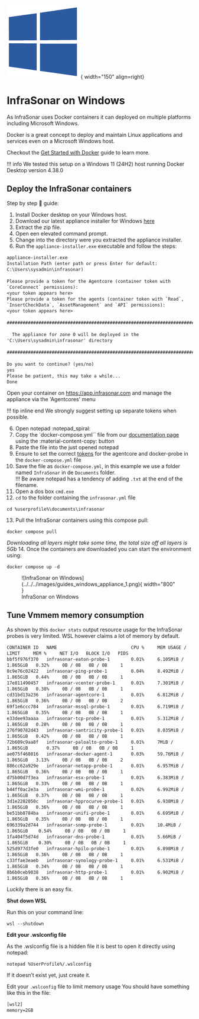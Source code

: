 ![Software Package](../../../images/windows_logo.png){ width="150" align=right}

# InfraSonar on Windows

As InfraSonar uses Docker containers it can deployed on multiple platforms including Microsoft Windows.

Docker is a great concept to deploy and maintain Linux applications and services even on a Microsoft Windows host.

Checkout the [Get Started with Docker](https://www.docker.com/get-started/) guide to learn more.

!!! info
    We tested this setup on a Windows 11 (24H2) host running Docker Desktop version 4.38.0

## Deploy the InfraSonar containers

Step by step :feet: guide: 

1. Install Docker desktop on your Windows host.
2. Download our latest appliance installer for Windows [here](https://github.com/infrasonar/appliance-installer/releases/latest)
3. Extract the zip file.
4. Open een elevated command prompt.
5. Change into the directory were you extracted the appliance installer.
6. Run the `appliance-installer.exe` executable and follow the steps:

```
appliance-installer.exe
Installation Path (enter path or press Enter for default: C:\Users\sysadmin\infrasonar)

Please provide a token for the Agentcore (container token with `CoreConnect` permissions):
<your token appears here>
Please provide a token for the agents (container token with `Read`, `InsertCheckData`, `AssetManagement` and `API` permissions):
<your token appears here>

#############################################################################################

  The appliance for zone 0 will be deployed in the 'C:\Users\sysadmin\infrasonar' directory

#############################################################################################

Do you want to continue? (yes/no)
yes
Please be patient, this may take a while...
Done
```

Open your container on https://app.infrasonar.com and manage the appliance via the 'Agentcores' menu


!!! tip inline end
    We strongly suggest setting up separate tokens when possible.





6. Open notepad :notepad_spiral:
7. Copy the `docker-compose.yml`` file from our [documentation page](./advanced.md) using the :material-content-copy: button
8. Paste the file into the just opened notepad
9.  Ensure to set the correct [tokens](./../../../application/tokens.md) for the agentcore and docker-probe in the `docker-compose.yml` file
10. Save the file as `docker-compose.yml`, in this example we use a folder named `InfraSonar` in de `Documents` folder.<br>
   !!! Be aware notepad has a tendency of adding `.txt` at the end of the filename.
11. Open a dos box `cmd.exe`
12. `cd` to the folder containing the `infrasonar.yml` file<br>
   ```
   cd %userprofile%\documents\infrasonar
   ```
13. Pull the InfraSonar containers using this compose pull:<br>
   ```
   docker compose pull
   ```
   _Downloading all layers might take some time, the total size off all layers is 5Gb_
14. Once the containers are downloaded you can start the environment using:<br>
   ```
   docker compose up -d
   ```

<figure markdown>
  ![InfraSonar on Windows](../../../images/guides_windows_appliance_1.png){ width="800" }
  <figcaption>InfraSonar on Windows</figcaption>
</figure>


## Tune Vmmem memory consumption

As shown by this `docker stats` output resource usage for the InfraSonar probes is very limited.
WSL however claims a lot of memory by default.


```console title="docker stats output"
CONTAINER ID   NAME                            CPU %     MEM USAGE / LIMIT     MEM %     NET I/O   BLOCK I/O   PIDS
bbf5f976f370   infrasonar-eaton-probe-1        0.01%     6.105MiB / 1.865GiB   0.32%     0B / 0B   0B / 0B     1
8c9e76c02422   infrasonar-ping-probe-1         0.04%     8.492MiB / 1.865GiB   0.44%     0B / 0B   0B / 0B     1
17e811490457   infrasonar-vcenter-probe-1      0.01%     7.301MiB / 1.865GiB   0.38%     0B / 0B   0B / 0B     1
cd31bd13a236   infrasonar-agentcore-1          0.01%     6.812MiB / 1.865GiB   0.36%     0B / 0B   0B / 0B     2
69f1e6ccc784   infrasonar-mssql-probe-1        0.01%     6.719MiB / 1.865GiB   0.35%     0B / 0B   0B / 0B     1
e33dee93aaaa   infrasonar-tcp-probe-1          0.01%     5.312MiB / 1.865GiB   0.28%     0B / 0B   0B / 0B     1
276f90782d43   infrasonar-santricity-probe-1   0.01%     8.035MiB / 1.865GiB   0.42%     0B / 0B   0B / 0B     1
72b609c9aa8f   infrasonar-paloalto-probe-1     0.01%     7MiB / 1.865GiB       0.37%     0B / 0B   0B / 0B     1
ae075f468016   infrasonar-docker-agent-1       0.03%     59.76MiB / 1.865GiB   3.13%     0B / 0B   0B / 0B     2
886cc62a929e   infrasonar-netapp-probe-1       0.01%     6.957MiB / 1.865GiB   0.36%     0B / 0B   0B / 0B     1
d75b00d7f3ea   infrasonar-esx-probe-1          0.01%     6.383MiB / 1.865GiB   0.33%     0B / 0B   0B / 0B     1
b44ff0ac2e3a   infrasonar-wmi-probe-1          0.02%     6.992MiB / 1.865GiB   0.37%     0B / 0B   0B / 0B     1
3d1e2202050c   infrasonar-hpprocurve-probe-1   0.01%     6.938MiB / 1.865GiB   0.36%     0B / 0B   0B / 0B     1
be51bb8784ba   infrasonar-unifi-probe-1        0.01%     6.695MiB / 1.865GiB   0.35%     0B / 0B   0B / 0B     1
696339a2d744   infrasonar-snmp-probe-1         0.01%     10.4MiB / 1.865GiB    0.54%     0B / 0B   0B / 0B     1
1fa404f5d74d   infrasonar-dns-probe-1          0.01%     5.66MiB / 1.865GiB    0.30%     0B / 0B   0B / 0B     1
525d977d3fe0   infrasonar-hpilo-probe-1        0.01%     6.898MiB / 1.865GiB   0.36%     0B / 0B   0B / 0B     1
c33ffae3eaeb   infrasonar-synology-probe-1     0.01%     6.531MiB / 1.865GiB   0.34%     0B / 0B   0B / 0B     1
8b6b0ceb9038   infrasonar-http-probe-1         0.01%     6.902MiB / 1.865GiB   0.36%     0B / 0B   0B / 0B     1
```

Luckily there is an easy fix.

**Shut down WSL**

Run this on your command line:
```
wsl --shutdown
```

**Edit your .wslconfig file**

As the .wslconfig file is a hidden file it is best to open it directly using notepad:
```
notepad %UserProfile%/.wslconfig
```

If it doesn’t exist yet, just create it.

Edit your `.wslconfig` file to limit memory usage
You should have something like this in the file:

```
[wsl2]
memory=2GB
```